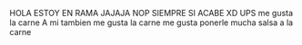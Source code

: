 HOLA ESTOY EN RAMA JAJAJA
NOP SIEMPRE SI ACABE XD UPS
me gusta la carne 
A mi tambien me gusta la carne
me gusta ponerle mucha salsa a la carne 